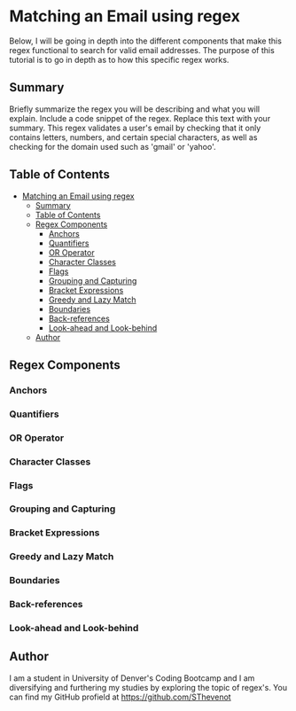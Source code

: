 <!-- @format -->

# Matching an Email using regex

Below, I will be going in depth into the different components that make this regex functional to search for valid email addresses. The purpose of this tutorial is to go in depth as to how this specific regex works.

## Summary

Briefly summarize the regex you will be describing and what you will explain. Include a code snippet of the regex. Replace this text with your summary. This regex validates a user's email by checking that it only contains letters, numbers, and certain special characters, as well as checking for the domain used such as 'gmail' or 'yahoo'.

## Table of Contents

- [Matching an Email using regex](#matching-an-email-using-regex)
  - [Summary](#summary)
  - [Table of Contents](#table-of-contents)
  - [Regex Components](#regex-components)
    - [Anchors](#anchors)
    - [Quantifiers](#quantifiers)
    - [OR Operator](#or-operator)
    - [Character Classes](#character-classes)
    - [Flags](#flags)
    - [Grouping and Capturing](#grouping-and-capturing)
    - [Bracket Expressions](#bracket-expressions)
    - [Greedy and Lazy Match](#greedy-and-lazy-match)
    - [Boundaries](#boundaries)
    - [Back-references](#back-references)
    - [Look-ahead and Look-behind](#look-ahead-and-look-behind)
  - [Author](#author)

## Regex Components

### Anchors

### Quantifiers

### OR Operator

### Character Classes

### Flags

### Grouping and Capturing

### Bracket Expressions

### Greedy and Lazy Match

### Boundaries

### Back-references

### Look-ahead and Look-behind

## Author
I am a student in University of Denver's Coding Bootcamp and I am diversifying and furthering my studies by exploring the topic of regex's. You can find my GitHub profield at https://github.com/SThevenot
